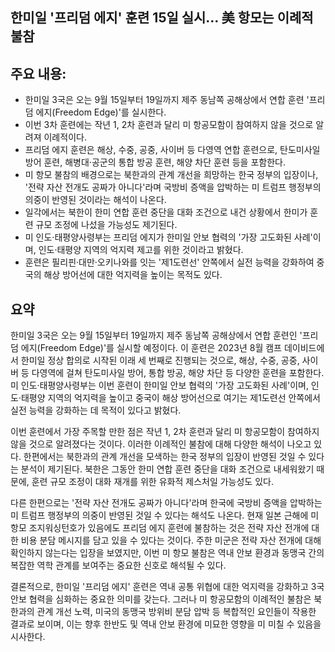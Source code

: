 ## 한미일 '프리덤 에지' 훈련 15일 실시… 美 항모는 이례적 불참

## 주요 내용:
*   한미일 3국은 오는 9월 15일부터 19일까지 제주 동남쪽 공해상에서 연합 훈련 '프리덤 에지(Freedom Edge)'를 실시한다.
*   이번 3차 훈련에는 작년 1, 2차 훈련과 달리 미 항공모함이 참여하지 않을 것으로 알려져 이례적이다.
*   프리덤 에지 훈련은 해상, 수중, 공중, 사이버 등 다영역 연합 훈련으로, 탄도미사일 방어 훈련, 해병대·공군의 통합 방공 훈련, 해양 차단 훈련 등을 포함한다.
*   미 항모 불참의 배경으로는 북한과의 관계 개선을 희망하는 한국 정부의 입장이나, '전략 자산 전개도 공짜가 아니다'라며 국방비 증액을 압박하는 미 트럼프 행정부의 의중이 반영된 것이라는 해석이 나온다.
*   일각에서는 북한이 한미 연합 훈련 중단을 대화 조건으로 내건 상황에서 한미가 훈련 규모 조정에 나섰을 가능성도 제기된다.
*   미 인도·태평양사령부는 프리덤 에지가 한미일 안보 협력의 '가장 고도화된 사례'이며, 인도·태평양 지역의 억지력 제고를 위한 것이라고 밝혔다.
*   훈련은 필리핀·대만·오키나와를 잇는 '제1도련선' 안쪽에서 실전 능력을 강화하여 중국의 해상 방어선에 대한 억지력을 높이는 목적도 있다.

## 요약

한미일 3국은 오는 9월 15일부터 19일까지 제주 동남쪽 공해상에서 연합 훈련인 '프리덤 에지(Freedom Edge)'를 실시할 예정이다. 이 훈련은 2023년 8월 캠프 데이비드에서 한미일 정상 합의로 시작된 이래 세 번째로 진행되는 것으로, 해상, 수중, 공중, 사이버 등 다영역에 걸쳐 탄도미사일 방어, 통합 방공, 해양 차단 등 다양한 훈련을 포함한다. 미 인도·태평양사령부는 이번 훈련이 한미일 안보 협력의 '가장 고도화된 사례'이며, 인도·태평양 지역의 억지력을 높이고 중국이 해상 방어선으로 여기는 제1도련선 안쪽에서 실전 능력을 강화하는 데 목적이 있다고 밝혔다.

이번 훈련에서 가장 주목할 만한 점은 작년 1, 2차 훈련과 달리 미 항공모함이 참여하지 않을 것으로 알려졌다는 것이다. 이러한 이례적인 불참에 대해 다양한 해석이 나오고 있다. 한편에서는 북한과의 관계 개선을 모색하는 한국 정부의 입장이 반영된 것일 수 있다는 분석이 제기된다. 북한은 그동안 한미 연합 훈련 중단을 대화 조건으로 내세워왔기 때문에, 훈련 규모 조정이 대화 재개를 위한 유화적 제스처일 가능성도 있다.

다른 한편으로는 '전략 자산 전개도 공짜가 아니다'라며 한국에 국방비 증액을 압박하는 미 트럼프 행정부의 의중이 반영된 것일 수 있다는 해석도 나온다. 현재 일본 근해에 미 항모 조지워싱턴호가 있음에도 프리덤 에지 훈련에 불참하는 것은 전략 자산 전개에 대한 비용 분담 메시지를 담고 있을 수 있다는 것이다. 주한 미군은 전략 자산 전개에 대해 확인하지 않는다는 입장을 보였지만, 이번 미 항모 불참은 역내 안보 환경과 동맹국 간의 복잡한 역학 관계를 보여주는 중요한 신호로 해석될 수 있다.

결론적으로, 한미일 '프리덤 에지' 훈련은 역내 공통 위협에 대한 억지력을 강화하고 3국 안보 협력을 심화하는 중요한 의미를 갖는다. 그러나 미 항공모함의 이례적인 불참은 북한과의 관계 개선 노력, 미국의 동맹국 방위비 분담 압박 등 복합적인 요인들이 작용한 결과로 보이며, 이는 향후 한반도 및 역내 안보 환경에 미묘한 영향을 미 미칠 수 있음을 시사한다.
